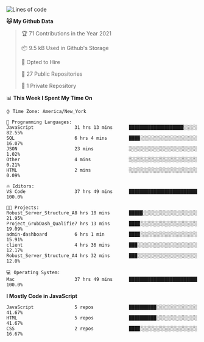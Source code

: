 <!--START_SECTION:waka-->
![Lines of code](https://img.shields.io/badge/From%20Hello%20World%20I%27ve%20Written-54676%20lines%20of%20code-blue)

**🐱 My Github Data** 

> 🏆 71 Contributions in the Year 2021
 > 
> 📦 9.5 kB Used in Github's Storage 
 > 
> 💼 Opted to Hire
 > 
> 📜 27 Public Repositories 
 > 
> 🔑 1 Private Repository 
 > 
📊 **This Week I Spent My Time On** 

```text
⌚︎ Time Zone: America/New_York

💬 Programming Languages: 
JavaScript               31 hrs 13 mins      ████████████████████░░░░░   82.55% 
SQL                      6 hrs 4 mins        ████░░░░░░░░░░░░░░░░░░░░░   16.07% 
JSON                     23 mins             ░░░░░░░░░░░░░░░░░░░░░░░░░   1.02% 
Other                    4 mins              ░░░░░░░░░░░░░░░░░░░░░░░░░   0.21% 
HTML                     2 mins              ░░░░░░░░░░░░░░░░░░░░░░░░░   0.09%

🔥 Editors: 
VS Code                  37 hrs 49 mins      █████████████████████████   100.0%

🐱‍💻 Projects: 
Robust_Server_Structure_A8 hrs 18 mins       █████░░░░░░░░░░░░░░░░░░░░   21.95% 
Project_GrubDash_Qualifie7 hrs 13 mins       ████░░░░░░░░░░░░░░░░░░░░░   19.09% 
admin-dashboard          6 hrs 1 min         ████░░░░░░░░░░░░░░░░░░░░░   15.91% 
client                   4 hrs 36 mins       ███░░░░░░░░░░░░░░░░░░░░░░   12.17% 
Robust_Server_Structure_A4 hrs 32 mins       ███░░░░░░░░░░░░░░░░░░░░░░   12.0%

💻 Operating System: 
Mac                      37 hrs 49 mins      █████████████████████████   100.0%

```

**I Mostly Code in JavaScript** 

```text
JavaScript               5 repos             ██████████░░░░░░░░░░░░░░░   41.67% 
HTML                     5 repos             ██████████░░░░░░░░░░░░░░░   41.67% 
CSS                      2 repos             ████░░░░░░░░░░░░░░░░░░░░░   16.67%

```



<!--END_SECTION:waka-->
